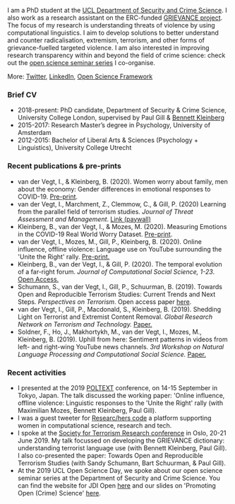 I am a PhD student at the [UCL Department of Security and Crime Science](http://www.ucl.ac.uk/jill-dando-institute). I also work as a research assistant on the ERC-funded [GRIEVANCE project](https://www.grievance-erc.com/). The focus of my research is understanding threats of violence by using computational linguistics. I aim to develop solutions to better understand and counter radicalisation, extremism, terrorism, and other forms of grievance-fuelled targeted violence. I am also interested in improving research transparency within and beyond the field of crime science: check out the [open science seminar series](jdiopen.github.io) I co-organise.  

More: [Twitter](https://twitter.com/Isabellevdv), [LinkedIn](https://www.linkedin.com/in/isabellevdv/), [Open Science Framework](https://osf.io/ubrz6/)

### Brief CV 
- 2018-present: PhD candidate, Department of Security & Crime Science, University College London, supervised by Paul Gill & [Bennett Kleinberg](https://bkleinberg.net/) 
- 2015-2017: Research Master’s degree in Psychology, University of Amsterdam 
- 2012-2015: Bachelor of Liberal Arts & Sciences (Psychology + Linguistics), University College Utrecht 

### Recent publications & pre-prints
- van der Vegt, I., & Kleinberg, B. (2020). Women worry about family, men about the economy: Gender differences in emotional responses to COVID-19. [Pre-print](https://arxiv.org/abs/2004.08202).
- van der Vegt, I., Marchment, Z., Clemmow, C., & Gill, P. (2020) Learning from the parallel field of terrorism studies. _Journal of Threat Assessment and Management_. [Link (paywall)](https://psycnet.apa.org/record/2020-26206-008)
- Kleinberg, B., van der Vegt, I., & Mozes, M. (2020). Measuring Emotions in the COVID-19 Real World Worry Dataset. [Pre-print](https://arxiv.org/pdf/2004.04225).
- van der Vegt, I., Mozes, M., Gill, P., Kleinberg, B. (2020). Online influence, offline violence: Language use on YouTube surrounding the 'Unite the Right' rally. [Pre-print.](https://arxiv.org/abs/1908.11599)
- Kleinberg, B., van der Vegt, I., & Gill, P. (2020). The temporal evolution of a far-right forum. _Journal of Computational Social Science, 1-23_. [Open Access.](https://link.springer.com/article/10.1007/s42001-020-00064-x)
- Schumann, S., van der Vegt, I., Gill, P., Schuurman, B. (2019). Towards Open and Reproducible Terrorism Studies: Current
Trends and Next Steps. _Perspectives on Terrorism_. Open access paper [here](https://www.universiteitleiden.nl/binaries/content/assets/customsites/perspectives-on-terrorism/2019/issue-5/4--schumann-et-al..pdf).
- van der Vegt, I., Gill, P., Macdonald, S., Kleinberg, B. (2019). Shedding Light on Terrorist and Extremist Content Removal. _Global Research Network on Terrorism and Technology._ [Paper.](https://rusi.org/publication/other-publications/shedding-light-terrorist-and-extremist-content-removal)
- Soldner, F., Ho, J., Makhortykh, M., van der Vegt, I., Mozes, M., Kleinberg, B. (2019). Uphill from here: Sentiment patterns in videos from left- and right-wing YouTube news channels. _3rd Workshop on Natural Language Processing and Computational Social Science._ [Paper.](https://aclweb.org/anthology/papers/W/W19/W19-2110/)

### Recent activities
- I presented at the 2019 [POLTEXT](https://www.poltextconference.org/) conference, on 14-15 September in Tokyo, Japan. The talk discussed the working paper: 'Online influence, offline violence: Linguistic responses to the 'Unite the Right' rally (with Maximilian Mozes, Bennett Kleinberg, Paul Gill).
- I was a guest tweeter for [Researc/hers code](https://twitter.com/ResearcHersCode) a platform supporting women in computational science, research and tech. 
- I spoke at the [Society for Terrorism Research conference](https://www.societyforterrorismresearch.org/international-conference-2019) in Oslo, 20-21 June 2019. My talk focussed on developing the GRIEVANCE dictionary: understanding terrorist language use (with Bennett Kleinberg, Paul Gill). I also co-presented the paper: Towards Open and Reproducible Terrorism Studies (with Sandy Schumann, Bart Schuurman, & Paul Gill). 
- At the 2019 UCL Open Science Day, we spoke about our open science seminar series at the Department of Security and Crime Science. You can find the website for JDI Open [here](jdiopen.github.io) and our slides on 'Promoting Open (Crime) Science' [here](https://jdiopen.github.io/jdiopen.github.io/osday.pdf). 

